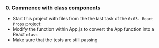 ### 0. Commence with class components

- Start this project with files from the the last task of the `0x03. React Props` project:
 - Modify the function within App.js to convert the App function into a React `class`
 - Make sure that the tests are still passing

